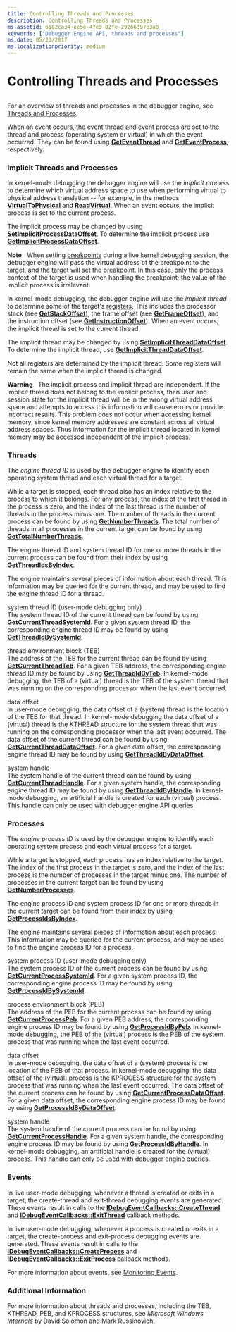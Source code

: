 ```yaml
---
title: Controlling Threads and Processes
description: Controlling Threads and Processes
ms.assetid: 6182ca34-ee5e-47e9-82fe-29266397e3a8
keywords: ["Debugger Engine API, threads and processes"]
ms.date: 05/23/2017
ms.localizationpriority: medium
---
```


# Controlling Threads and Processes


## <span id="ddk_threads_and_processes_dbx"></span><span id="DDK_THREADS_AND_PROCESSES_DBX"></span>


For an overview of threads and processes in the debugger engine, see [Threads and Processes](threads-and-processes.md).

When an event occurs, the event thread and event process are set to the thread and process (operating system or virtual) in which the event occurred. They can be found using [**GetEventThread**](https://docs.microsoft.com/windows-hardware/drivers/ddi/dbgeng/nf-dbgeng-idebugsystemobjects4-geteventthread) and [**GetEventProcess**](https://docs.microsoft.com/windows-hardware/drivers/ddi/dbgeng/nf-dbgeng-idebugsystemobjects4-geteventprocess), respectively.

### <span id="implicit_threads_and_processes"></span><span id="IMPLICIT_THREADS_AND_PROCESSES"></span>Implicit Threads and Processes

In kernel-mode debugging the debugger engine will use the *implicit process* to determine which virtual address space to use when performing virtual to physical address translation -- for example, in the methods [**VirtualToPhysical**](https://docs.microsoft.com/windows-hardware/drivers/ddi/dbgeng/nf-dbgeng-idebugdataspaces4-virtualtophysical) and [**ReadVirtual**](https://docs.microsoft.com/windows-hardware/drivers/ddi/dbgeng/nf-dbgeng-idebugdataspaces4-readvirtual). When an event occurs, the implicit process is set to the current process.

The implicit process may be changed by using [**SetImplicitProcessDataOffset**](https://docs.microsoft.com/windows-hardware/drivers/ddi/dbgeng/nf-dbgeng-idebugsystemobjects4-setimplicitprocessdataoffset). To determine the implicit process use [**GetImplicitProcessDataOffset**](https://docs.microsoft.com/windows-hardware/drivers/ddi/dbgeng/nf-dbgeng-idebugsystemobjects4-getimplicitprocessdataoffset).

**Note**   When setting [breakpoints](multiprocessor-syntax.md#breakpoints) during a live kernel debugging session, the debugger engine will pass the virtual address of the breakpoint to the target, and the target will set the breakpoint. In this case, only the process context of the target is used when handling the breakpoint; the value of the implicit process is irrelevant.

 

In kernel-mode debugging, the debugger engine will use the *implicit thread* to determine some of the target's [registers](x86-architecture.md#registers). This includes the processor stack (see [**GetStackOffset**](https://docs.microsoft.com/windows-hardware/drivers/ddi/dbgeng/nf-dbgeng-idebugregisters2-getstackoffset)), the frame offset (see [**GetFrameOffset**](https://docs.microsoft.com/windows-hardware/drivers/ddi/dbgeng/nf-dbgeng-idebugregisters2-getframeoffset)), and the instruction offset (see [**GetInstructionOffset**](https://docs.microsoft.com/windows-hardware/drivers/ddi/dbgeng/nf-dbgeng-idebugregisters2-getinstructionoffset)). When an event occurs, the implicit thread is set to the current thread.

The implicit thread may be changed by using [**SetImplicitThreadDataOffset**](https://docs.microsoft.com/windows-hardware/drivers/ddi/dbgeng/nf-dbgeng-idebugsystemobjects4-setimplicitthreaddataoffset). To determine the implicit thread, use [**GetImplicitThreadDataOffset**](https://docs.microsoft.com/windows-hardware/drivers/ddi/dbgeng/nf-dbgeng-idebugsystemobjects4-getimplicitthreaddataoffset).

Not all registers are determined by the implicit thread. Some registers will remain the same when the implicit thread is changed.

**Warning**   The implicit process and implicit thread are independent. If the implicit thread does not belong to the implicit process, then user and session state for the implicit thread will be in the wrong virtual address space and attempts to access this information will cause errors or provide incorrect results. This problem does not occur when accessing kernel memory, since kernel memory addresses are constant across all virtual address spaces. Thus information for the implicit thread located in kernel memory may be accessed independent of the implicit process.

 

### <span id="threads"></span><span id="THREADS"></span>Threads

The *engine thread ID* is used by the debugger engine to identify each operating system thread and each virtual thread for a target.

While a target is stopped, each thread also has an index relative to the process to which it belongs. For any process, the index of the first thread in the process is zero, and the index of the last thread is the number of threads in the process minus one. The number of threads in the current process can be found by using [**GetNumberThreads**](https://docs.microsoft.com/windows-hardware/drivers/ddi/dbgeng/nf-dbgeng-idebugsystemobjects4-getnumberthreads). The total number of threads in all processes in the current target can be found by using [**GetTotalNumberThreads**](https://docs.microsoft.com/windows-hardware/drivers/ddi/dbgeng/nf-dbgeng-idebugsystemobjects4-gettotalnumberthreads).

The engine thread ID and system thread ID for one or more threads in the current process can be found from their index by using [**GetThreadIdsByIndex**](https://docs.microsoft.com/windows-hardware/drivers/ddi/dbgeng/nf-dbgeng-idebugsystemobjects4-getthreadidsbyindex).

The engine maintains several pieces of information about each thread. This information may be queried for the current thread, and may be used to find the engine thread ID for a thread.

<span id="system_thread_ID__user-mode_debugging_only_"></span><span id="system_thread_id__user-mode_debugging_only_"></span><span id="SYSTEM_THREAD_ID__USER-MODE_DEBUGGING_ONLY_"></span>system thread ID (user-mode debugging only)  
The system thread ID of the current thread can be found by using [**GetCurrentThreadSystemId**](https://docs.microsoft.com/windows-hardware/drivers/ddi/dbgeng/nf-dbgeng-idebugsystemobjects4-getcurrentthreadsystemid). For a given system thread ID, the corresponding engine thread ID may be found by using [**GetThreadIdBySystemId**](https://docs.microsoft.com/windows-hardware/drivers/ddi/dbgeng/nf-dbgeng-idebugsystemobjects4-getthreadidbysystemid).

<span id="thread_environment_block__TEB_"></span><span id="thread_environment_block__teb_"></span><span id="THREAD_ENVIRONMENT_BLOCK__TEB_"></span>thread environment block (TEB)  
The address of the TEB for the current thread can be found by using [**GetCurrentThreadTeb**](https://docs.microsoft.com/windows-hardware/drivers/ddi/dbgeng/nf-dbgeng-idebugsystemobjects4-getcurrentthreadteb). For a given TEB address, the corresponding engine thread ID may be found by using [**GetThreadIdByTeb**](https://docs.microsoft.com/windows-hardware/drivers/ddi/dbgeng/nf-dbgeng-idebugsystemobjects4-getthreadidbyteb). In kernel-mode debugging, the TEB of a (virtual) thread is the TEB of the system thread that was running on the corresponding processor when the last event occurred.

<span id="data_offset"></span><span id="DATA_OFFSET"></span>data offset  
In user-mode debugging, the data offset of a (system) thread is the location of the TEB for that thread. In kernel-mode debugging the data offset of a (virtual) thread is the KTHREAD structure for the system thread that was running on the corresponding processor when the last event occurred. The data offset of the current thread can be found by using [**GetCurrentThreadDataOffset**](https://docs.microsoft.com/windows-hardware/drivers/ddi/dbgeng/nf-dbgeng-idebugsystemobjects4-getcurrentthreaddataoffset). For a given data offset, the corresponding engine thread ID may be found by using [**GetThreadIdByDataOffset**](https://docs.microsoft.com/windows-hardware/drivers/ddi/dbgeng/nf-dbgeng-idebugsystemobjects4-getthreadidbydataoffset).

<span id="system_handle"></span><span id="SYSTEM_HANDLE"></span>system handle  
The system handle of the current thread can be found by using [**GetCurrentThreadHandle**](https://docs.microsoft.com/windows-hardware/drivers/ddi/dbgeng/nf-dbgeng-idebugsystemobjects4-getcurrentthreadhandle). For a given system handle, the corresponding engine thread ID may be found by using [**GetThreadIdByHandle**](https://docs.microsoft.com/windows-hardware/drivers/ddi/dbgeng/nf-dbgeng-idebugsystemobjects4-getthreadidbyhandle). In kernel-mode debugging, an artificial handle is created for each (virtual) process. This handle can only be used with debugger engine API queries.

### <span id="processes"></span><span id="PROCESSES"></span>Processes

The *engine process ID* is used by the debugger engine to identify each operating system process and each virtual process for a target.

While a target is stopped, each process has an index relative to the target. The index of the first process in the target is zero, and the index of the last process is the number of processes in the target minus one. The number of processes in the current target can be found by using [**GetNumberProcesses**](https://docs.microsoft.com/windows-hardware/drivers/ddi/dbgeng/nf-dbgeng-idebugsystemobjects4-getnumberprocesses).

The engine process ID and system process ID for one or more threads in the current target can be found from their index by using [**GetProcessIdsByIndex**](https://docs.microsoft.com/windows-hardware/drivers/ddi/dbgeng/nf-dbgeng-idebugsystemobjects4-getprocessidsbyindex).

The engine maintains several pieces of information about each process. This information may be queried for the current process, and may be used to find the engine process ID for a process.

<span id="system_process_ID__user-mode_debugging_only_"></span><span id="system_process_id__user-mode_debugging_only_"></span><span id="SYSTEM_PROCESS_ID__USER-MODE_DEBUGGING_ONLY_"></span>system process ID (user-mode debugging only)  
The system process ID of the current process can be found by using [**GetCurrentProcessSystemId**](https://docs.microsoft.com/windows-hardware/drivers/ddi/dbgeng/nf-dbgeng-idebugsystemobjects4-getcurrentprocesssystemid). For a given system process ID, the corresponding engine process ID may be found by using [**GetProcessIdBySystemId**](https://docs.microsoft.com/windows-hardware/drivers/ddi/dbgeng/nf-dbgeng-idebugsystemobjects4-getprocessidbysystemid).

<span id="process_environment_block__PEB_"></span><span id="process_environment_block__peb_"></span><span id="PROCESS_ENVIRONMENT_BLOCK__PEB_"></span>process environment block (PEB)  
The address of the PEB for the current process can be found by using [**GetCurrentProcessPeb**](https://docs.microsoft.com/windows-hardware/drivers/ddi/dbgeng/nf-dbgeng-idebugsystemobjects4-getcurrentprocesspeb). For a given PEB address, the corresponding engine process ID may be found by using [**GetProcessIdByPeb**](https://docs.microsoft.com/windows-hardware/drivers/ddi/dbgeng/nf-dbgeng-idebugsystemobjects4-getprocessidbypeb). In kernel-mode debugging, the PEB of the (virtual) process is the PEB of the system process that was running when the last event occurred.

<span id="data_offset"></span><span id="DATA_OFFSET"></span>data offset  
In user-mode debugging, the data offset of a (system) process is the location of the PEB of that process. In kernel-mode debugging, the data offset of the (virtual) process is the KPROCESS structure for the system process that was running when the last event occurred. The data offset of the current process can be found by using [**GetCurrentProcessDataOffset**](https://docs.microsoft.com/windows-hardware/drivers/ddi/dbgeng/nf-dbgeng-idebugsystemobjects4-getcurrentprocessdataoffset). For a given data offset, the corresponding engine process ID may be found by using [**GetProcessIdByDataOffset**](https://docs.microsoft.com/windows-hardware/drivers/ddi/dbgeng/nf-dbgeng-idebugsystemobjects4-getprocessidbydataoffset).

<span id="system_handle"></span><span id="SYSTEM_HANDLE"></span>system handle  
The system handle of the current process can be found by using [**GetCurrentProcessHandle**](https://docs.microsoft.com/windows-hardware/drivers/ddi/dbgeng/nf-dbgeng-idebugsystemobjects4-getcurrentprocesshandle). For a given system handle, the corresponding engine process ID may be found by using [**GetProcessIdByHandle**](https://docs.microsoft.com/windows-hardware/drivers/ddi/dbgeng/nf-dbgeng-idebugsystemobjects4-getprocessidbyhandle). In kernel-mode debugging, an artificial handle is created for the (virtual) process. This handle can only be used with debugger engine queries.

### <span id="events"></span><span id="EVENTS"></span>Events

In live user-mode debugging, whenever a thread is created or exits in a target, the create-thread and exit-thread debugging events are generated. These events result in calls to the [**IDebugEventCallbacks::CreateThread**](https://docs.microsoft.com/windows-hardware/drivers/ddi/dbgeng/nf-dbgeng-idebugeventcallbacks-createthread) and [**IDebugEventCallbacks::ExitThread**](https://docs.microsoft.com/windows-hardware/drivers/ddi/dbgeng/nf-dbgeng-idebugeventcallbacks-exitthread) callback methods.

In live user-mode debugging, whenever a process is created or exits in a target, the create-process and exit-process debugging events are generated. These events result in calls to the [**IDebugEventCallbacks::CreateProcess**](https://docs.microsoft.com/windows-hardware/drivers/ddi/dbgeng/nf-dbgeng-idebugeventcallbacks-createprocess) and [**IDebugEventCallbacks::ExitProcess**](https://docs.microsoft.com/windows-hardware/drivers/ddi/dbgeng/nf-dbgeng-idebugeventcallbacks-exitprocess) callback methods.

For more information about events, see [Monitoring Events](monitoring-events.md).

### <span id="additional_information"></span><span id="ADDITIONAL_INFORMATION"></span>Additional Information

For more information about threads and processes, including the TEB, KTHREAD, PEB, and KPROCESS structures, see *Microsoft Windows Internals* by David Solomon and Mark Russinovich.

 

 





